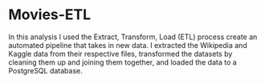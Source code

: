 # Movies-ETL

In this analysis I used the Extract, Transform, Load (ETL) process create an automated pipeline that takes in new data. I extracted the Wikipedia and Kaggle data from their respective files, transformed the datasets by cleaning them up and joining them together, and loaded the data to a PostgreSQL database.

